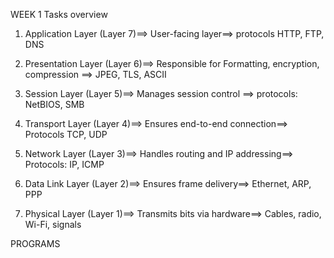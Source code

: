 WEEK 1 Tasks overview

1.  Application Layer (Layer 7)==>
        User-facing layer==>
        protocols   HTTP, FTP, DNS
    
3. Presentation Layer (Layer 6)==>
        Responsible for Formatting, encryption, compression
        ==> JPEG, TLS, ASCII
   
4.  Session Layer (Layer 5)==>
        Manages session control
       ==> protocols:
            NetBIOS, SMB
        
6. Transport Layer (Layer 4)==>
        Ensures end-to-end connection==>
        Protocols TCP, UDP
   
7. Network Layer (Layer 3)==>
        Handles routing and IP addressing==>
        Protocols:  IP, ICMP

8. Data Link Layer (Layer 2)==>
        Ensures frame delivery==>
         Ethernet, ARP, PPP
   
9. Physical Layer (Layer 1)==>
        Transmits bits via hardware==>
            Cables, radio, Wi-Fi, signals


PROGRAMS 




